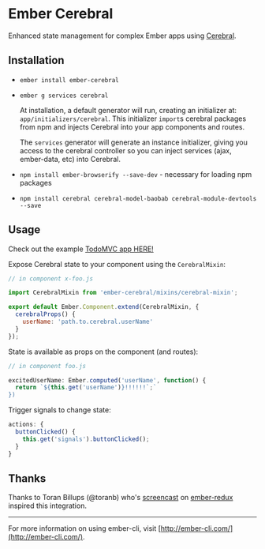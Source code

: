 # Ember Cerebral

Enhanced state management for complex Ember apps using [Cerebral](http://www.cerebraljs.com/).

Installation
--------------
- `ember install ember-cerebral`

- `ember g services cerebral`

  At installation, a default generator will run, creating an initializer at:
`app/initializers/cerebral`. This initializer `import`s cerebral packages
from npm and injects Cerebral into your app components and routes.

  The `services` generator will generate an instance initializer, giving you access to
the cerebral controller so you can inject services (ajax, ember-data, etc) into Cerebral.

- `npm install ember-browserify --save-dev` - necessary for loading npm packages

- `npm install cerebral cerebral-model-baobab cerebral-module-devtools --save`

Usage
--------

Check out the example [TodoMVC app HERE!](https://github.com/bfitch/ember-cerebral-todomvc)

Expose Cerebral state to your component using the `CerebralMixin`:

```js
// in component x-foo.js

import CerebralMixin from 'ember-cerebral/mixins/cerebral-mixin';

export default Ember.Component.extend(CerebralMixin, {
  cerebralProps() {
    userName: 'path.to.cerebral.userName'
  }
});
```

State is available as props on the component (and routes):

```js
// in component foo.js

excitedUserName: Ember.computed('userName', function() {
  return `${this.get('userName')}!!!!!!`;`
})
```

Trigger signals to change state:
```js
actions: {
  buttonClicked() {
    this.get('signals').buttonClicked();
  }
}
```

Thanks
----------
Thanks to Toran Billups (@toranb) who's [screencast](https://vimeo.com/160234990) on [ember-redux](https://github.com/toranb/ember-redux) inspired this integration.


-----------------
For more information on using ember-cli, visit [http://ember-cli.com/](http://ember-cli.com/).

